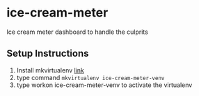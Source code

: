 # ice-cream-meter
Ice cream meter dashboard to handle the culprits

## Setup Instructions
1. Install mkvirtualenv [link](https://virtualenvwrapper.readthedocs.io/en/latest/)
2. type command `mkvirtualenv ice-cream-meter-venv`
3. type workon ice-cream-meter-venv to activate the virtualenv

